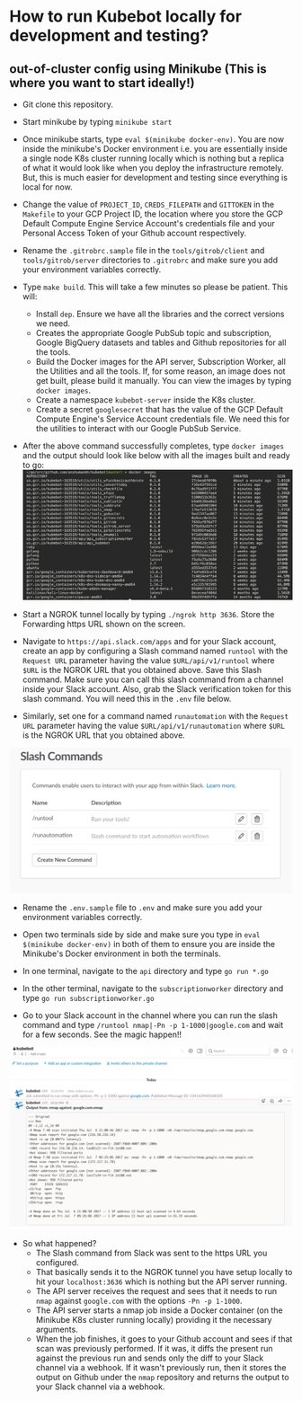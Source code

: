 # How to run Kubebot locally for development and testing?


## out-of-cluster config using Minikube (This is where you want to start ideally!)

* Git clone this repository.

* Start minikube by typing `minikube start`

* Once minikube starts, type `eval $(minikube docker-env)`. You are now inside the minikube's Docker environment i.e. you are essentially inside a single node K8s cluster running locally which is nothing but a replica of what it would look like when you deploy the infrastructure remotely. But, this is much easier for development and testing since everything is local for now.

* Change the value of `PROJECT_ID`, `CREDS_FILEPATH` and `GITTOKEN` in the `Makefile` to your GCP Project ID, the location where you store the GCP Default Compute Engine Service Account's credentials file and your Personal Access Token of your Github account respectively.

* Rename the `.gitrobrc.sample` file in the `tools/gitrob/client` and `tools/gitrob/server` directories to `.gitrobrc` and make sure you add your environment variables correctly.

* Type `make build`. This will take a few minutes so please be patient. This will:
    * Install `dep`. Ensure we have all the libraries and the correct versions we need.
    * Creates the appropriate Google PubSub topic and subscription, Google BigQuery datasets and tables and Github repositories for all the tools.
    * Build the Docker images for the API server, Subscription Worker, all the Utilities and all the tools. If, for some reason, an image does not get built, please build it manually. You can view the images by typing `docker images`.
    * Create a namespace `kubebot-server` inside the K8s cluster.
    * Create a secret `googlesecret` that has the value of the GCP Default Compute Engine's Service Account credentials file. We need this for the utilities to interact with our Google PubSub Service.

* After the above command successfully completes, type `docker images` and the output should look like below with all the images built and ready to go:
![Docker Images](/imgs/docker_images.png)

* Start a NGROK tunnel locally by typing `./ngrok http 3636`. Store the Forwarding https URL shown on the screen.

* Navigate to `https://api.slack.com/apps` and for your Slack account, create an app by configuring a Slash command named `runtool` with the `Request URL` parameter having the value `$URL/api/v1/runtool` where `$URL` is the NGROK URL that you obtained above. Save this Slash command. Make sure you can call this slash command from a channel inside your Slack account. Also, grab the Slack verification token for this slash command. You will need this in the `.env` file below.

* Similarly, set one for a command named `runautomation` with the `Request URL` parameter having the value `$URL/api/v1/runautomation` where `$URL` is the NGROK URL that you obtained above.

![Slack Image](/imgs/slack.png)

* Rename the `.env.sample` file to `.env` and make sure you add your environment variables correctly.

* Open two terminals side by side and make sure you type in `eval $(minikube docker-env)` in both of them to ensure you are inside the Minikube's Docker environment in both the terminals.

* In one terminal, navigate to the `api` directory and type `go run *.go`

* In the other terminal, navigate to the `subscriptionworker` directory and type `go run subscriptionworker.go`

* Go to your Slack account in the channel where you can run the slash command and type `/runtool nmap|-Pn -p 1-1000|google.com` and wait for a few seconds. See the magic happen!!

![Kubebot Slack Image](/imgs/kubebot_slack.png)

* So what happened?
    * The Slash command from Slack was sent to the https URL you configured.
    * That basically sends it to the NGROK tunnel you have setup locally to hit your `localhost:3636` which is nothing but the API server running.
    * The API server receives the request and sees that it needs to run `nmap` against `google.com` with the options `-Pn -p 1-1000`.
    * The API server starts a nmap job inside a Docker container (on the Minikube K8s cluster running locally) providing it the necessary arguments.
    * When the job finishes, it goes to your Github account and sees if that scan was previously performed. If it was, it diffs the present run against the previous run and sends only the diff to your Slack channel via a webhook. If it wasn't previously run, then it stores the output on Github under the `nmap` repository and returns the output to your Slack channel via a webhook.
